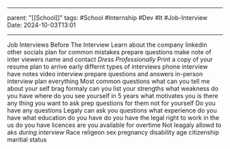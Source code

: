 
---
parent: "[[School]]"
tags:
	#School
	#Internship
	#Dev
	#It
	#Job-Interview 
Date: 2024-10-03T13:01

---

Job Interviews
	Before The Interview 
		Learn about the company 
			linkedin 
			other socials
		plan for common mistakes
		prepare questions
		make note of inter viewers name and contact
		*Dress Professionally*
		Print a copy of your resume
		plan to arrive early 
	differnt types of interviews
		phone interview
			have notes
		video interview
			prepare questions and answers
		in-person interview
			plan everything
	Most common questions
		what can you tell me about your self
			brag formaly
		can you list your strengths
		what weakness do you have
		where do you see yourself in 5 years
		what motivates you
		is there any thing you want to ask
			prep questions for them not for yourself
		Do you have any questions
	Legaly can ask you questions
		what experience do you have
		what education do you have
		do you have the legal right to work in the us
		do you have licences
		are you available for overtime
	Not leagaly allowd to aks _during interview_
		Race
		religeon
		sex
		pregnancy
		disability
		age 
		citizenship
		maritial status
	
